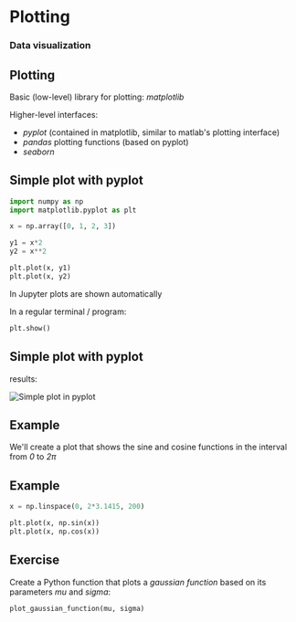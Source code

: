 # Plotting

### Data visualization

## Plotting

Basic (low-level) library for plotting: _matplotlib_

Higher-level interfaces:

- _pyplot_ (contained in matplotlib, similar to matlab's plotting interface)
- _pandas_ plotting functions (based on pyplot)
- _seaborn_

## Simple plot with pyplot

```py
import numpy as np
import matplotlib.pyplot as plt

x = np.array([0, 1, 2, 3])

y1 = x*2
y2 = x**2

plt.plot(x, y1)
plt.plot(x, y2)
```

In Jupyter plots are shown automatically

In a regular terminal / program:

```py
plt.show()
```

## Simple plot with pyplot

results:

<img src="assets/pyplot-simple-graphs.png" alt="Simple plot in pyplot" />

## Example

We'll create a plot that shows the sine and cosine functions in the interval from _0_ to _2π_

## Example

```py
x = np.linspace(0, 2*3.1415, 200)

plt.plot(x, np.sin(x))
plt.plot(x, np.cos(x))
```

## Exercise

Create a Python function that plots a _gaussian function_ based on its parameters _mu_ and _sigma_:

```py
plot_gaussian_function(mu, sigma)
```
